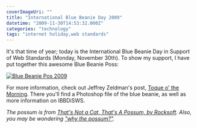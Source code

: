 ```yaml
---
coverImageUri: ""
title: "International Blue Beanie Day 2009"
datetime: "2009-11-30T14:53:32.000Z"
categories: "technology"
tags: "internet holiday,web standards"
---
```


It's that time of year; today is the International Blue Beanie Day in Support of Web Standards (Monday, November 30th). To show my support, I have put together this awesome Blue Beanie Poss:

[![Blue Beanie Pos 2009](http://assets.brandonmartinez.com/brandonmartinez/2009/11/bluebeaniepos-575x431.jpg "Blue Beanie Pos 2009")](http://assets.brandonmartinez.com/brandonmartinez/2009/11/bluebeaniepos.jpg)

For more information, check out Jeffrey Zeldman's post, [Toque o' the Morning](http://www.zeldman.com/2009/10/25/toque-o-the-morning/). There you'll find a Photoshop file of the blue beanie, as well as more information on IBBDiSWS.

_The possum is from [That's Not a Cat, That's A Possum, by Rocksoft](http://rocksoft.wordpress.com/2009/05/05/thats-not-a-cat-thats-a-possum/). Also, you may be wondering ["why the possum?"](http://www.possumtales.com/)._
